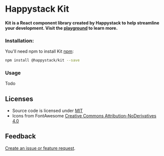 # Happystack Kit

#### Kit is a React component library created by Happystack to help streamline your development. Visit the [playground](https://github.com) to learn more.

### Installation:
You'll need npm to install Kit [npm](https://www.npmjs.com/):

```bash
npm install @happystack/kit --save
```

### Usage
Todo

## Licenses
* Source code is licensed under [MIT](https://opensource.org/licenses/MIT)
* Icons from FontAwesome [Creative Commons Attribution-NoDerivatives 4.0](http://creativecommons.org/licenses/by-nd/4.0/)

## Feedback
[Create an issue or feature request](https://github.com/HeinrichTremblay/happystack-kit/issues/new).
